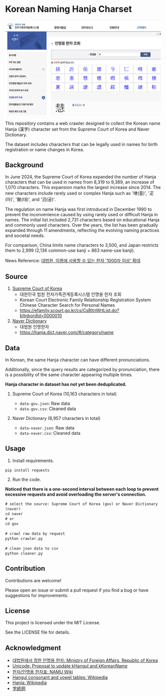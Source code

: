# Korean Naming Hanja Charset

![](assets/cover.png)

This repository contains a web crawler designed to collect the Korean name Hanja (漢字) character set from the Supreme Court of Korea and Naver Dictionary. 

The dataset includes characters that can be legally used in names for birth registration or name changes in Korea.

## Background

In June 2024, the Supreme Court of Korea expanded the number of Hanja characters that can be used in names from 8,319 to 9,389, an increase of 1,070 characters. This expansion marks the largest increase since 2014. The new characters include rarely used or complex Hanja such as '㖀(률)', '疋(아)', '䬈(태)', and '汩(골)'.

The regulation on name Hanja was first introduced in December 1990 to prevent the inconvenience caused by using rarely used or difficult Hanja in names. The initial list included 2,731 characters based on educational Hanja and commonly used characters. Over the years, the list has been gradually expanded through 11 amendments, reflecting the evolving naming practices and societal needs.

For comparison, China limits name characters to 3,500, and Japan restricts them to 2,999 (2,136 common-use kanji + 863 name-use kanji).

News Reference: [대법원, 이름에 사용할 수 있는 한자 '1000자 이상' 확대](https://www.lawtimes.co.kr/news/198522)

## Source

1. [Supreme Court of Korea](https://efamily.scourt.go.kr/cs/CsBltnWrtList.do?bltnbordId=0000010)
   - 대한민국 법원 전자가족관계등록시스템 인명용 한자 조회
   - Korean Court Electronic Family Relationship Registration System Chinese Character Search for Personal Names
   - https://efamily.scourt.go.kr/cs/CsBltnWrtList.do?bltnbordId=0000010
2. [Naver Dictionary](https://hanja.dict.naver.com/#/category/name)
   - 대법원 인명한자
   - https://hanja.dict.naver.com/#/category/name

## Data

In Korean, the same Hanja character can have different pronunciations. 

Additionally, since the query results are categorized by pronunciation, there is a possibility of the same character appearing multiple times. 

**Hanja character in dataset has not yet been deduplicated.**

1. Supreme Court of Korea (10,163 characters in total)
   - `data-gov.json`: Raw data
   - `data-gov.csv`: Cleaned data 

2. Naver Dictionary (8,957 characters in total)
   - `data-naver.json`: Raw data
   - `data-naver.csv`: Cleaned data

## Usage

1. Install requirements.
 
```
pip install requests
```

2. Run the code.

**Noticed that there is a one-second interval between each loop to prevent excessive requests and avoid overloading the server's connection.**
   
```
# select the source: Supreme Court of Korea (gov) or Naver Dictionary (naver)
cd naver
# or
cd gov

# crawl raw data by request
python crawler.py

# clean json data to csv
python cleaner.py
```

## Contribution

Contributions are welcome! 

Please open an issue or submit a pull request if you find a bug or have suggestions for improvements.

## License

This project is licensed under the MIT License. 

See the LICENSE file for details.

## Acknowledgment

- [대법원에서 정한 인명용 한자: Ministry of Foreign Affairs, Republic of Korea](https://overseas.mofa.go.kr/cn-shenyang-ko/brd/m_611/view.do?seq=1064726&srchFr=&amp;srchTo=&amp;srchWord=&amp;srchTp=&amp;multi_itm_seq=0&amp;itm_seq_1=0&amp;itm_seq_2=0&amp;company_cd=&amp;company_nm=)
- [Unicode: Proposal to update kHangul and kKoreanName](https://unicode.org/L2/L2020/20082-update-korean.pdf)
- [한자/인명용 한자표: NAMU Wiki](https://namu.wiki/w/%ED%95%9C%EC%9E%90/%EC%9D%B8%EB%AA%85%EC%9A%A9%20%ED%95%9C%EC%9E%90%ED%91%9C)
- [Hangul consonant and vowel tables: Wikipedia](https://en.wikipedia.org/wiki/Hangul_consonant_and_vowel_tables)
- [Hanja: Wikipedia](https://en.wikipedia.org/wiki/Hanja)
- [字統网](https://zi.tools/)

